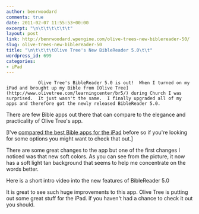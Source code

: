 ```yaml
---
author: benrwoodard
comments: true
date: 2011-02-07 11:55:53+00:00
excerpt: "\n\t\t\t\t\t\t"
layout: post
link: http://benrwoodard.wpengine.com/olive-trees-new-biblereader-50/
slug: olive-trees-new-biblereader-50
title: "\n\t\t\t\tOlive Tree's New BibleReader 5.0\t\t"
wordpress_id: 699
categories:
- iPad
---
```



				Olive Tree's BibleReader 5.0 is out!  When I turned on my iPad and brought up my Bible from [Olive Tree](http://www.olivetree.com/learningcenter/br5/) during Church I was surprised.  It just wasn't the same.  I finally upgraded all of my apps and therefore got the newly released BibleReader 5.0.

There are few Bible apps out there that can compare to the elegance and practicality of Olive Tree's app.

[I've [compared the best Bible apps for the iPad](http://benrwoodard.com/which-ipad-bible-app-is-best/) before so if you're looking for some options you might want to check that out.]

<!-- more -->There are some great changes to the app but one of the first changes I noticed was that new soft colors.  As you can see from the picture, it now has a soft light tan background that seems to help me concentrate on the words better.

Here is a short intro video into the new features of BibleReader 5.0


It is great to see such huge improvements to this app.  Olive Tree is putting out some great stuff for the iPad.  if you haven't had a chance to check it out you should.		
